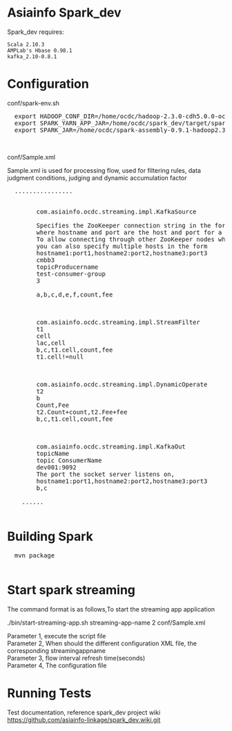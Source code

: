 Asiainfo Spark_dev
=====


Spark_dev  requires:

    Scala 2.10.3
    AMPLab's Hbase 0.98.1
    kafka_2.10-0.8.1
    



Configuration
=====
  conf/spark-env.sh
  <pre>
  export HADOOP_CONF_DIR=/home/ocdc/hadoop-2.3.0-cdh5.0.0-och3.1.0/etc/hadoop
  export SPARK_YARN_APP_JAR=/home/ocdc/spark_dev/target/spark-dev-V00B01C00-SNAPSHOT-jar-with-dependencies.jar
  export SPARK_JAR=/home/ocdc/spark-assembly-0.9.1-hadoop2.3.0-cdh5.0.0.jar
  
  </pre>
  
  
  
  conf/Sample.xml
  
  Sample.xml is used for processing flow, used for filtering rules, data judgment conditions, judging and dynamic accumulation factor
  
  <pre>
  ................
  
     <dataSource name="ds1">
        <class>com.asiainfo.ocdc.streaming.impl.KafkaSource</class>
        <zkQuorum></zkQuorum>
        <description>Specifies the ZooKeeper connection string in the form hostname:port,
        where hostname and port are the host and port for a node in your ZooKeeper cluster.
        To allow connecting through other ZooKeeper nodes when that host is down
        you can also specify multiple hosts in the form 
        hostname1:port1,hostname2:port2,hostname3:port3</description>
        <topics>cmbb3</topics>
        <description>topicProducername</description>
        <groupId>test-consumer-group</groupId>
        <consumerNum>3</consumerNum>
        <separator> </separator>
        <stream_columns>a,b,c,d,e,f,count,fee</stream_columns>
    </dataSource>

    <step>
        <class>com.asiainfo.ocdc.streaming.impl.StreamFilter</class>
        <HBaseTable>t1</HBaseTable>
        <HBaseCell>cell</HBaseCell>
        <HBaseKey>lac,cell</HBaseKey>
        <output>b,c,t1.cell,count,fee</output>
        <where>t1.cell!=null</where>
    </step>

    <step>
        <class>com.asiainfo.ocdc.streaming.impl.DynamicOperate</class>
        <HBaseTable>t2</HBaseTable>
        <HBaseKey>b</HBaseKey>
        <HBaseCells>Count,Fee</HBaseCells>
        <expressions>t2.Count+count,t2.Fee+fee</expressions>
        <output>b,c,t1.cell,count,fee</output>
    </step>

    <step>
        <class>com.asiainfo.ocdc.streaming.impl.KafkaOut</class>
        <topic>topicName</topic>
        <description>topic ConsumerName</description>
        <broker>dev001:9092</broker>
        <description>The port the socket server listens on,
        hostname1:port1,hostname2:port2,hostname3:port3</description>
        <OutCol>b,c</OutCol>
    </step>
    ......
  </pre>
Building Spark
=====
  <pre>
  mvn package
  </pre>
  
Start spark streaming
=====
The command format is as follows,To start the streaming app application

./bin/start-streaming-app.sh streaming-app-name 2  conf/Sample.xml

Parameter 1, execute the script file                                                                                      
Parameter 2, When should the different configuration XML file, the corresponding streamingappname                         
Parameter 3, flow interval refresh time(seconds)                                                                          
Parameter 4, The configuration file


Running Tests
=====
Test documentation, reference spark_dev project wiki
https://github.com/asiainfo-linkage/spark_dev.wiki.git

  
